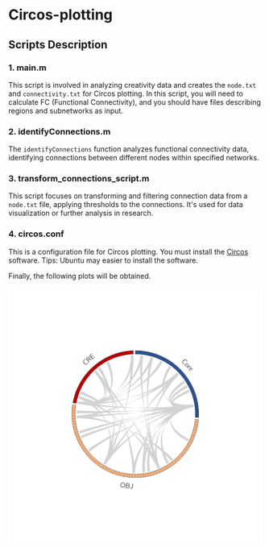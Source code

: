 # Circos-plotting
## Scripts Description

### 1. main.m
This script is involved in analyzing creativity data and creates the `node.txt` and `connectivity.txt` for Circos plotting. In this script, you will need to calculate FC (Functional Connectivity), and you should have files describing regions and subnetworks as input.

### 2. identifyConnections.m
The `identifyConnections` function analyzes functional connectivity data, identifying connections between different nodes within specified networks.

### 3. transform_connections_script.m
This script focuses on transforming and filtering connection data from a `node.txt` file, applying thresholds to the connections. It's used for data visualization or further analysis in research.

### 4. circos.conf
This is a configuration file for Circos plotting. You must install the [Circos](http://circos.ca/) software.
Tips: Ubuntu may easier to install the software.

Finally, the following plots will be obtained.

![Circos](https://github.com/cz-bszy/Circos-plotting/blob/main/plotting.png)
